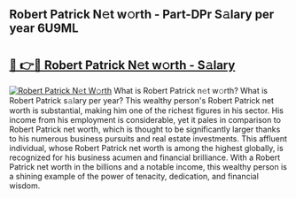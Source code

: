 ## Robert Patrick N𝚎t w𝚘rth - Part-DPr S𝚊lary per year 6U9ML

# <h2><a href="http://gc0akc.nevu.top/?p=Robert+Patrick">🔗 👉🔴 Robert Patrick N𝚎t w𝚘rth - S𝚊lary</a></h2>

[![Robert Patrick N𝚎t W𝚘rth](https://i.imgur.com/Oavwk0R.jpeg)](http://gc0akc.nevu.top/?p=Robert+Patrick)
What is Robert Patrick n𝚎t w𝚘rth? What is Robert Patrick s𝚊lary per year?
This wealthy person's Robert Patrick net worth is substantial, making him one of the richest figures in his sector. His income from his employment is considerable, yet it pales in comparison to Robert Patrick net worth, which is thought to be significantly larger thanks to his numerous business pursuits and real estate investments. This affluent individual, whose Robert Patrick net worth is among the highest globally, is recognized for his business acumen and financial brilliance. With a Robert Patrick net worth in the billions and a notable income, this wealthy person is a shining example of the power of tenacity, dedication, and financial wisdom.
